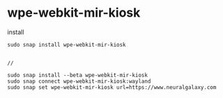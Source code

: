 # wpe-webkit-mir-kiosk

install

```
sudo snap install wpe-webkit-mir-kiosk


//

sudo snap install --beta wpe-webkit-mir-kiosk
sudo snap connect wpe-webkit-mir-kiosk:wayland
sudo snap set wpe-webkit-mir-kiosk url=https://www.neuralgalaxy.com

```


